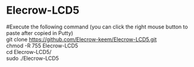 # Elecrow-LCD5
#Execute the following command (you can click the right mouse button to paste after copied in Putty) <br>
git clone https://github.com/Elecrow-keem/Elecrow-LCD5.git <br>
chmod -R 755 Elecrow-LCD5 <br>
cd Elecrow-LCD5/ <br>
sudo ./Elecrow-LCD5 <br>
